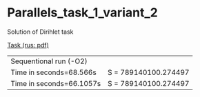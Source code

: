 Parallels_task_1_variant_2
==========================

Solution of Dirihlet task

[Task (rus: pdf)](Lab1_2.pdf)

<table>
  <tr>
    <td colspan="2">Sequentional run (-O2)</td>
  </tr>
  <tr>
    <td>Time in seconds=68.566s</td>
    <td>S = 789140100.274497</td>
  </tr>
  <tr>
    <td>Time in seconds=66.1057s</td>
    <td>S = 789140100.274497</td>
  </tr>
</table>

